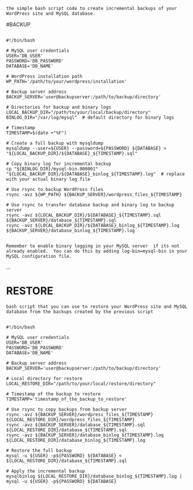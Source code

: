 

`the simple bash script code to create incremental backups of your WordPress site and MySQL database.`


#BACKUP

```

#!/bin/bash

# MySQL user credentials
USER='DB_USER'
PASSWORD='DB_PASSWORD'
DATABASE='DB_NAME'

# WordPress installation path
WP_PATH='/path/to/your/wordpress/installation'

# Backup server address
BACKUP_SERVER='user@backupserver:/path/to/backup/directory'

# Directories for backup and binary logs
LOCAL_BACKUP_DIR="/path/to/your/local/backup/directory"
BINLOG_DIR="/var/log/mysql"  # default directory for binary logs

# Timestamp
TIMESTAMP=$(date +"%F")

# Create a full backup with mysqldump
mysqldump --user=${USER} --password=${PASSWORD} ${DATABASE} > "${LOCAL_BACKUP_DIR}/${DATABASE}_${TIMESTAMP}.sql"

# Copy binary log for incremental backup
cp "${BINLOG_DIR}/mysql-bin.000001" "${LOCAL_BACKUP_DIR}/${DATABASE}_binlog_${TIMESTAMP}.log"  # replace with your actual binary log file

# Use rsync to backup WordPress files
rsync -avz ${WP_PATH} ${BACKUP_SERVER}/wordpress_files_${TIMESTAMP}

# Use rsync to transfer database backup and binary log to backup server
rsync -avz ${LOCAL_BACKUP_DIR}/${DATABASE}_${TIMESTAMP}.sql ${BACKUP_SERVER}/database_${TIMESTAMP}.sql
rsync -avz ${LOCAL_BACKUP_DIR}/${DATABASE}_binlog_${TIMESTAMP}.log ${BACKUP_SERVER}/database_binlog_${TIMESTAMP}.log


```
 `Remember to enable binary logging in your MySQL server 
 if its not already enabled. 
 You can do this by adding log-bin=mysql-bin in your MySQL configuration file.`


...

# RESTORE
`bash script that you can use to restore your WordPress site and MySQL database
 from the backups created by the previous script`

```

#!/bin/bash

# MySQL user credentials
USER='DB_USER'
PASSWORD='DB_PASSWORD'
DATABASE='DB_NAME'

# Backup server address
BACKUP_SERVER='user@backupserver:/path/to/backup/directory'

# Local directory for restore
LOCAL_RESTORE_DIR="/path/to/your/local/restore/directory"

# Timestamp of the backup to restore
TIMESTAMP='timestamp_of_the_backup_to_restore'

# Use rsync to copy backups from backup server
rsync -avz ${BACKUP_SERVER}/wordpress_files_${TIMESTAMP} ${LOCAL_RESTORE_DIR}/wordpress_files_${TIMESTAMP}
rsync -avz ${BACKUP_SERVER}/database_${TIMESTAMP}.sql ${LOCAL_RESTORE_DIR}/database_${TIMESTAMP}.sql
rsync -avz ${BACKUP_SERVER}/database_binlog_${TIMESTAMP}.log ${LOCAL_RESTORE_DIR}/database_binlog_${TIMESTAMP}.log

# Restore the full backup
mysql -u ${USER} -p${PASSWORD} ${DATABASE} < ${LOCAL_RESTORE_DIR}/database_${TIMESTAMP}.sql

# Apply the incremental backup
mysqlbinlog ${LOCAL_RESTORE_DIR}/database_binlog_${TIMESTAMP}.log | mysql -u ${USER} -p${PASSWORD} ${DATABASE}


```
